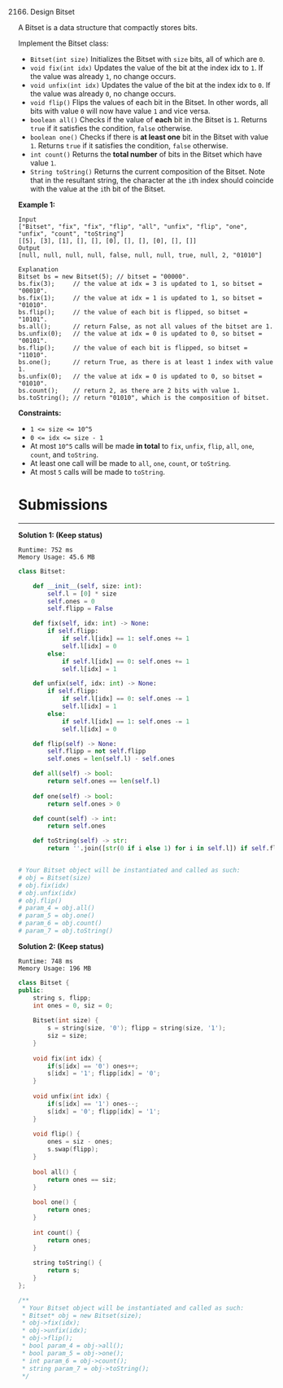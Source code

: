 2166. Design Bitset

A Bitset is a data structure that compactly stores bits.

Implement the Bitset class:

* `Bitset(int size)` Initializes the Bitset with `size` bits, all of which are `0`.
* `void fix(int idx)` Updates the value of the bit at the index idx to `1`. If the value was already `1`, no change occurs.
* `void unfix(int idx)` Updates the value of the bit at the index idx to `0`. If the value was already `0`, no change occurs.
* `void flip()` Flips the values of each bit in the Bitset. In other words, all bits with value `0` will now have value `1` and vice versa.
* `boolean all()` Checks if the value of **each** bit in the Bitset is `1`. Returns `true` if it satisfies the condition, `false` otherwise.
* `boolean one()` Checks if there is **at least one** bit in the Bitset with value `1`. Returns `true` if it satisfies the condition, `false` otherwise.
* `int count()` Returns the **total number** of bits in the Bitset which have value `1`.
* `String toString()` Returns the current composition of the Bitset. Note that in the resultant string, the character at the `i`th index should coincide with the value at the `i`th bit of the Bitset.
 

**Example 1:**
```
Input
["Bitset", "fix", "fix", "flip", "all", "unfix", "flip", "one", "unfix", "count", "toString"]
[[5], [3], [1], [], [], [0], [], [], [0], [], []]
Output
[null, null, null, null, false, null, null, true, null, 2, "01010"]

Explanation
Bitset bs = new Bitset(5); // bitset = "00000".
bs.fix(3);     // the value at idx = 3 is updated to 1, so bitset = "00010".
bs.fix(1);     // the value at idx = 1 is updated to 1, so bitset = "01010". 
bs.flip();     // the value of each bit is flipped, so bitset = "10101". 
bs.all();      // return False, as not all values of the bitset are 1.
bs.unfix(0);   // the value at idx = 0 is updated to 0, so bitset = "00101".
bs.flip();     // the value of each bit is flipped, so bitset = "11010". 
bs.one();      // return True, as there is at least 1 index with value 1.
bs.unfix(0);   // the value at idx = 0 is updated to 0, so bitset = "01010".
bs.count();    // return 2, as there are 2 bits with value 1.
bs.toString(); // return "01010", which is the composition of bitset.
```

**Constraints:**

* `1 <= size <= 10^5`
* `0 <= idx <= size - 1`
* At most `10^5` calls will be made **in total** to `fix`, `unfix`, `flip`, `all`, `one`, `count`, and `toString`.
* At least one call will be made to `all`, `one`, `count`, or `toString`.
* At most `5` calls will be made to `toString`.

# Submissions
---
**Solution 1: (Keep status)**
```
Runtime: 752 ms
Memory Usage: 45.6 MB
```
```python
class Bitset:

    def __init__(self, size: int):
        self.l = [0] * size
        self.ones = 0
        self.flipp = False

    def fix(self, idx: int) -> None:
        if self.flipp:
            if self.l[idx] == 1: self.ones += 1
            self.l[idx] = 0
        else:
            if self.l[idx] == 0: self.ones += 1
            self.l[idx] = 1

    def unfix(self, idx: int) -> None:
        if self.flipp:
            if self.l[idx] == 0: self.ones -= 1
            self.l[idx] = 1
        else: 
            if self.l[idx] == 1: self.ones -= 1
            self.l[idx] = 0

    def flip(self) -> None:
        self.flipp = not self.flipp
        self.ones = len(self.l) - self.ones

    def all(self) -> bool:
        return self.ones == len(self.l)
    
    def one(self) -> bool:
        return self.ones > 0

    def count(self) -> int:
        return self.ones

    def toString(self) -> str:
        return ''.join([str(0 if i else 1) for i in self.l]) if self.flipp else ''.join([str(i) for i in self.l])


# Your Bitset object will be instantiated and called as such:
# obj = Bitset(size)
# obj.fix(idx)
# obj.unfix(idx)
# obj.flip()
# param_4 = obj.all()
# param_5 = obj.one()
# param_6 = obj.count()
# param_7 = obj.toString()
```

**Solution 2: (Keep status)**
```
Runtime: 748 ms
Memory Usage: 196 MB
```
```c++
class Bitset {
public:
    string s, flipp;
    int ones = 0, siz = 0;
    
    Bitset(int size) {
        s = string(size, '0'); flipp = string(size, '1');
        siz = size;
    }
    
    void fix(int idx) {
        if(s[idx] == '0') ones++;  
        s[idx] = '1'; flipp[idx] = '0'; 
    }
    
    void unfix(int idx) {
        if(s[idx] == '1') ones--;
        s[idx] = '0'; flipp[idx] = '1';
    }
    
    void flip() {
        ones = siz - ones;
        s.swap(flipp);
    }
    
    bool all() {
        return ones == siz; 
    }
    
    bool one() {
        return ones;
    }
    
    int count() {
        return ones;
    }
    
    string toString() {
        return s;
    }
};

/**
 * Your Bitset object will be instantiated and called as such:
 * Bitset* obj = new Bitset(size);
 * obj->fix(idx);
 * obj->unfix(idx);
 * obj->flip();
 * bool param_4 = obj->all();
 * bool param_5 = obj->one();
 * int param_6 = obj->count();
 * string param_7 = obj->toString();
 */
```
